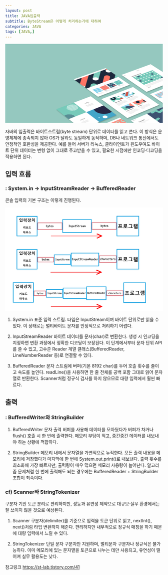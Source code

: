 ```yaml
---
layout: post
title: JAVA입출력
subtitle: ByteStream은 어떻게 처리하는가에 대하여
categories: JAVA
tags: [JAVA,]
---
```


![banner](/assets/images/banners/home.jpeg)

자바의 입출력은 바이트스트림(byte stream) 단위로 데이터를 읽고 쓴다.
이 방식은 운영체제에 종속되지 않아 OS가 달라도 동일하게 동작하며, DB나 네트워크 통신에서도 안정적인 호환성을 제공한다.
예를 들어 서버가 리눅스, 클라이언트가 윈도우여도 바이트 단위 데이터는 변형 없이 그대로 주고받을 수 있고, 필요한 시점에만 인코딩·디코딩을 적용하면 된다.


## 입력 흐름
### : System.in → InputStreamReader → BufferedReader
콘솔 입력의 기본 구조는 이렇게 진행된다.

![입력단계](/assets/images/0813/0813-1.png)

1. System.in
표준 입력 스트림. 타입은 InputStream이며 바이트 단위로만 읽을 수 있다.
이 상태로는 멀티바이트 문자를 안정적으로 처리하기 어렵다.

2. InputStreamReader
바이트 데이터를 문자(char)로 변환한다. 생성 시 인코딩을 지정하면 변환 과정에서 정확한 디코딩이 보장된다.
이 단계에서부터 문자 단위 API를 쓸 수 있고, 고수준 Reader 계열 클래스(BufferedReader, LineNumberReader 등)로 연결할 수 있다.

3. BufferedReader
문자 스트림에 버퍼(기본 8192 char)를 두어 호출 횟수를 줄이고 속도를 높인다.
readLine()을 사용하면 한 줄 전체를 공백 포함 그대로 읽어 문자열로 반환한다.
Scanner처럼 정규식 검사를 하지 않으므로 대량 입력에서 훨씬 빠르다.


## 출력
### : BufferedWriter와 StringBuilder

1. BufferedWriter
문자 출력 버퍼를 사용해 데이터를 모아뒀다가 버퍼가 차거나 flush() 호출 시 한 번에 출력한다.
메모리 부담이 적고, 중간중간 데이터를 내보내야 하는 상황에 적합하다.

2. StringBuilder
메모리 내에서 문자열을 가변적으로 누적한다. 모든 출력 내용을 메모리에 저장했다가 마지막에 한 번에 System.out.print()로 내보낸다.
출력 횟수를 최소화해 가장 빠르지만, 출력량이 매우 많으면 메모리 사용량이 늘어난다.
알고리즘 문제처럼 한 번에 출력해도 되는 경우에는 BufferedReader + StringBuilder 조합이 최속이다.



### cf) Scanner와 StringTokenizer
구분자 기반 토큰 분리로 편리하지만, 성능과 유연성 제약으로 대규모·실무 환경에서는 잘 쓰이지 않을 것으로 예상된다.

1. Scanner
구분자(delimiter)를 기준으로 입력을 토큰 단위로 읽고, nextInt(), next()처럼 타입 변환까지 해준다.
편리하지만 내부적으로 정규식 매칭을 하기 때문에 대량 입력에서 느릴 수 있다.

2. StringTokenizer
단일 문자 구분자만 지원하며, 멀티문자 구분자나 정규식은 불가능하다.
이미 메모리에 있는 문자열을 토큰으로 나누는 데만 사용되고, 유연성이 떨어져 실무 활용도는 낮다.




참고링크
https://st-lab.tistory.com/41



